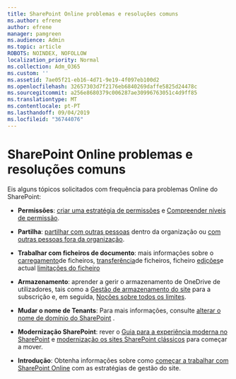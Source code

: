```yaml
---
title: SharePoint Online problemas e resoluções comuns
ms.author: efrene
author: efrene
manager: pamgreen
ms.audience: Admin
ms.topic: article
ROBOTS: NOINDEX, NOFOLLOW
localization_priority: Normal
ms.collection: Adm_O365
ms.custom: ''
ms.assetid: 7ae05f21-eb16-4d71-9e19-4f097eb100d2
ms.openlocfilehash: 32657303d7f2176eb6840269daffe5825d24478c
ms.sourcegitcommit: a256e8680379c006287ae30996763051c4d9ff85
ms.translationtype: MT
ms.contentlocale: pt-PT
ms.lasthandoff: 09/04/2019
ms.locfileid: "36744076"
---
```

# <a name="sharepoint-online-common-issues-and-resolutions"></a>SharePoint Online problemas e resoluções comuns

Eis alguns tópicos solicitados com frequência para problemas Online do SharePoint:

- **Permissões**: [criar uma estratégia de permissões](https://docs.microsoft.com/sharepoint/default-sharepoint-groups) e [Compreender níveis de permissão](https://docs.microsoft.com/sharepoint/understanding-permission-levels).

- **Partilha**: [partilhar com outras pessoas](https://docs.microsoft.com/sharepoint/default-sharepoint-groups) dentro da organização ou [com outras pessoas fora da organização](https://docs.microsoft.com/sharepoint/external-sharing-overview).

- **Trabalhar com ficheiros de documento**: mais informações sobre o [carregamento](https://support.office.com/article/Upload-a-folder-or-files-to-a-document-library-eb18fcba-c953-4d45-8d90-8da66edeacdb)de ficheiros, [transferência](https://support.office.com/article/Download-files-and-folders-from-OneDrive-or-SharePoint-5c7397b7-19c7-4893-84fe-d02e8fa5df05)de ficheiros, ficheiro [edições](https://support.office.com/article/Edit-a-document-in-a-document-library-02d8497f-1c13-4114-949a-b8466f639b07)e actual [limitações do ficheiro](https://support.office.com/article/invalid-file-names-and-file-types-in-onedrive-onedrive-for-business-and-sharepoint-64883a5d-228e-48f5-b3d2-eb39e07630fa)

- **Armazenamento**: aprender a gerir o armazenamento de OneDrive de utilizadores</a>, tais como a [Gestão de armazenamento do site](https://docs.microsoft.com/sharepoint/manage-site-collection-storage-limits) para a subscrição e, em seguida, [Noções sobre todos os limites](https://docs.microsoft.com/office365/servicedescriptions/sharepoint-online-service-description/sharepoint-online-limits).

- **Mudar o nome de Tenants**: Para mais informações, consulte [alterar o nome de domínio do SharePoint](https://docs.microsoft.com/sharepoint/change-your-sharepoint-domain-name) .

- **Modernização SharePoint**: rever o [Guia para a experiência moderna no SharePoint](https://docs.microsoft.com/sharepoint/guide-to-sharepoint-modern-experience) e [modernização os sites SharePoint clássicos](https://docs.microsoft.com/sharepoint/dev/transform/modernize-classic-sites) para começar a mover.

- **Introdução**: Obtenha informações sobre como [começar a trabalhar com SharePoint Online](https://docs.microsoft.com/sharepoint/introduction) com as estratégias de gestão do site.